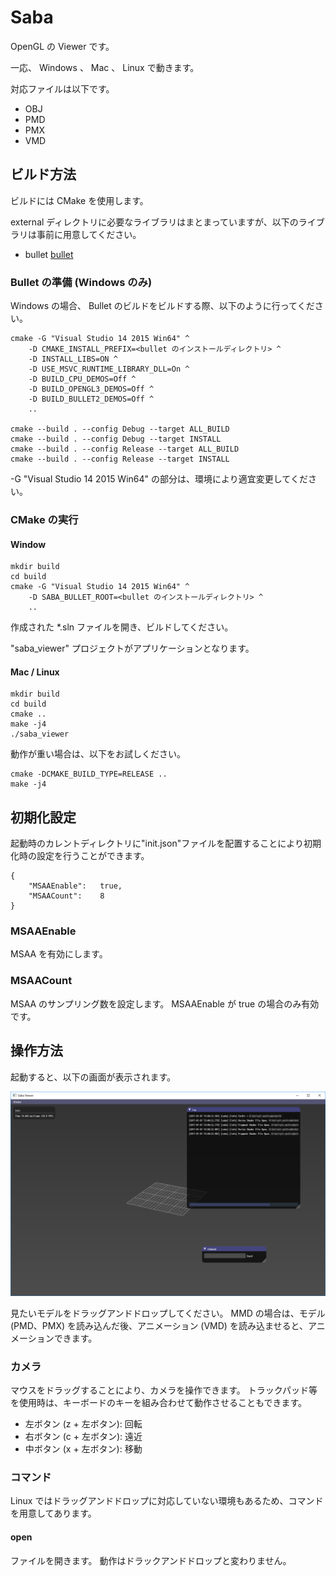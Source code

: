 # Saba

OpenGL の Viewer です。

一応、 Windows 、 Mac 、 Linux で動きます。

対応ファイルは以下です。

* OBJ
* PMD
* PMX
* VMD

## ビルド方法

ビルドには CMake を使用します。

external ディレクトリに必要なライブラリはまとまっていますが、以下のライブラリは事前に用意してください。

* bullet [bullet](http://bulletphysics.org/wordpress/)

### Bullet の準備 (Windows のみ)

Windows の場合、 Bullet のビルドをビルドする際、以下のように行ってください。

```
cmake -G "Visual Studio 14 2015 Win64" ^
    -D CMAKE_INSTALL_PREFIX=<bullet のインストールディレクトリ> ^
    -D INSTALL_LIBS=ON ^
    -D USE_MSVC_RUNTIME_LIBRARY_DLL=On ^
    -D BUILD_CPU_DEMOS=Off ^
    -D BUILD_OPENGL3_DEMOS=Off ^
    -D BUILD_BULLET2_DEMOS=Off ^
    ..

cmake --build . --config Debug --target ALL_BUILD
cmake --build . --config Debug --target INSTALL
cmake --build . --config Release --target ALL_BUILD
cmake --build . --config Release --target INSTALL
```

-G "Visual Studio 14 2015 Win64" の部分は、環境により適宜変更してください。

### CMake の実行

#### Window

```
mkdir build
cd build
cmake -G "Visual Studio 14 2015 Win64" ^
    -D SABA_BULLET_ROOT=<bullet のインストールディレクトリ> ^
    ..
```

作成された *.sln ファイルを開き、ビルドしてください。

"saba_viewer" プロジェクトがアプリケーションとなります。

#### Mac / Linux

```
mkdir build
cd build
cmake ..
make -j4
./saba_viewer
```

動作が重い場合は、以下をお試しください。

```
cmake -DCMAKE_BUILD_TYPE=RELEASE ..
make -j4
```

## 初期化設定

起動時のカレントディレクトリに"init.json"ファイルを配置することにより初期化時の設定を行うことができます。

```
{
    "MSAAEnable":	true,
    "MSAACount":	8
}

```

### MSAAEnable

MSAA を有効にします。

### MSAACount

MSAA のサンプリング数を設定します。
MSAAEnable が true の場合のみ有効です。

## 操作方法

起動すると、以下の画面が表示されます。

![saba_viewer](./images/saba_viewer.png)

見たいモデルをドラッグアンドドロップしてください。
MMD の場合は、モデル (PMD、PMX) を読み込んだ後、アニメーション (VMD) を読み込ませると、アニメーションできます。

### カメラ

マウスをドラッグすることにより、カメラを操作できます。
トラックパッド等を使用時は、キーボードのキーを組み合わせて動作させることもできます。

* 左ボタン (z + 左ボタン): 回転
* 右ボタン (c + 左ボタン): 遠近
* 中ボタン (x + 左ボタン): 移動

### コマンド

Linux ではドラッグアンドドロップに対応していない環境もあるため、コマンドを用意してあります。

#### open

ファイルを開きます。
動作はドラックアンドドロップと変わりません。
